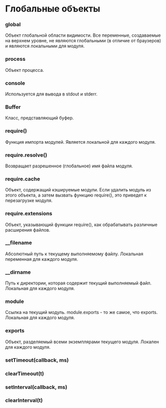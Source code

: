 Глобальные объекты
================================================================================

### global

Объект глобальной области видимости. Все переменные, создаваемые на верхнем уровне, не являются глобальными (в отличие от браузеров) и являются локальными для модуля.

### process

Объект процесса.

### console

Используется для вывода в stdout и stderr.

### Buffer

Класс, представляющий буфер.

### require()

Функция импорта модулей. Является локальной для каждого модуля.

### require.resolve()

Возвращает разрешенное (глобальное) имя файла модуля.

### require.cache

Объект, содержащий кэшируемые модули. Если удалить модуль из этого объекта, а затем вызвать функцию require(), это приведет к перезагрузке модуля.

### require.extensions

Объект, указывающий функции require(), как обрабатывать различные расширения файлов.

### __filename

Абсолютный путь к текущему выполняемому файлу. Локальная переменная для каждого модуля.

### __dirname

Путь к директории, которая содержит текущий выполняемый файл. Локальная для каждого модуля.

### module

Ссылка на текущий модуль. module.exports - то же самое, что exports. Локальная для каждого модуля.

### exports

Объект, разделяемый всеми экземплярами текущего модуля. Локален для каждого модуля.

### setTimeout(callback, ms)

### clearTimeout(t)

### setInterval(callback, ms)

### clearInterval(t)